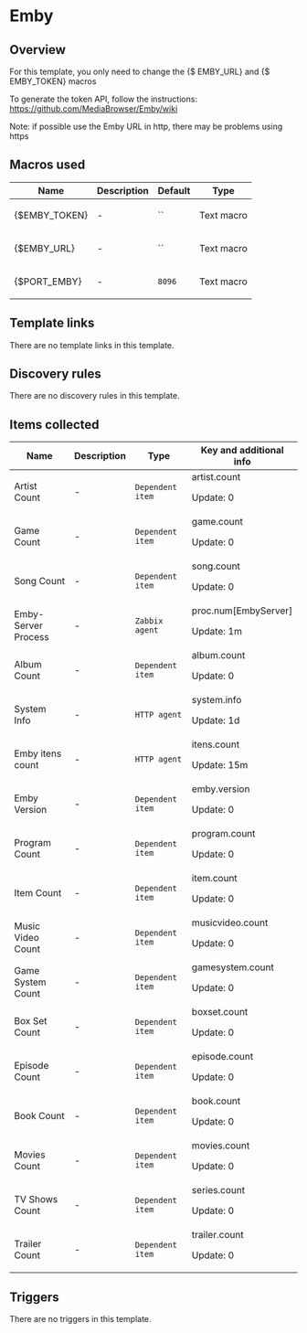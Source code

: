# Emby

## Overview

For this template, you only need to change the {$ EMBY\_URL} and {$ EMBY\_TOKEN} macros


To generate the token API, follow the instructions: <https://github.com/MediaBrowser/Emby/wiki>


 


Note: if possible use the Emby URL in http, there may be problems using https


 



## Macros used

|Name|Description|Default|Type|
|----|-----------|-------|----|
|{$EMBY_TOKEN}|<p>-</p>|``|Text macro|
|{$EMBY_URL}|<p>-</p>|``|Text macro|
|{$PORT_EMBY}|<p>-</p>|`8096`|Text macro|


## Template links

There are no template links in this template.

## Discovery rules

There are no discovery rules in this template.

## Items collected

|Name|Description|Type|Key and additional info|
|----|-----------|----|----|
|Artist Count|<p>-</p>|`Dependent item`|artist.count<p>Update: 0</p>|
|Game Count|<p>-</p>|`Dependent item`|game.count<p>Update: 0</p>|
|Song Count|<p>-</p>|`Dependent item`|song.count<p>Update: 0</p>|
|Emby-Server Process|<p>-</p>|`Zabbix agent`|proc.num[EmbyServer]<p>Update: 1m</p>|
|Album Count|<p>-</p>|`Dependent item`|album.count<p>Update: 0</p>|
|System Info|<p>-</p>|`HTTP agent`|system.info<p>Update: 1d</p>|
|Emby itens count|<p>-</p>|`HTTP agent`|itens.count<p>Update: 15m</p>|
|Emby Version|<p>-</p>|`Dependent item`|emby.version<p>Update: 0</p>|
|Program Count|<p>-</p>|`Dependent item`|program.count<p>Update: 0</p>|
|Item Count|<p>-</p>|`Dependent item`|item.count<p>Update: 0</p>|
|Music Video Count|<p>-</p>|`Dependent item`|musicvideo.count<p>Update: 0</p>|
|Game System Count|<p>-</p>|`Dependent item`|gamesystem.count<p>Update: 0</p>|
|Box Set Count|<p>-</p>|`Dependent item`|boxset.count<p>Update: 0</p>|
|Episode Count|<p>-</p>|`Dependent item`|episode.count<p>Update: 0</p>|
|Book Count|<p>-</p>|`Dependent item`|book.count<p>Update: 0</p>|
|Movies Count|<p>-</p>|`Dependent item`|movies.count<p>Update: 0</p>|
|TV Shows Count|<p>-</p>|`Dependent item`|series.count<p>Update: 0</p>|
|Trailer Count|<p>-</p>|`Dependent item`|trailer.count<p>Update: 0</p>|


## Triggers

There are no triggers in this template.

